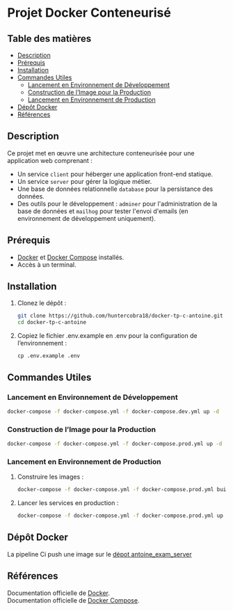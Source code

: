 # Projet Docker Conteneurisé

## Table des matières

-   [Description](#description)
-   [Prérequis](#prérequis)
-   [Installation](#installation)
-   [Commandes Utiles](#commandes-utiles)
    -   [Lancement en Environnement de Développement](#lancement-en-environnement-de-développement)
    -   [Construction de l’Image pour la Production](#construction-de-limage-pour-la-production)
    -   [Lancement en Environnement de Production](#lancement-en-environnement-de-production)
-   [Dépôt Docker](#dépôt-docker)
-   [Références](#références)

## Description

Ce projet met en œuvre une architecture conteneurisée pour une application web comprenant :

-   Un service `client` pour héberger une application front-end statique.
-   Un service `server` pour gérer la logique métier.
-   Une base de données relationnelle `database` pour la persistance des données.
-   Des outils pour le développement : `adminer` pour l'administration de la base de données et `mailhog` pour tester l'envoi d'emails (en environnement de développement uniquement).

## Prérequis

-   [Docker](https://www.docker.com/) et [Docker Compose](https://docs.docker.com/compose/) installés.
-   Accès à un terminal.

## Installation

1. Clonez le dépôt :

    ```bash
    git clone https://github.com/huntercobra18/docker-tp-c-antoine.git
    cd docker-tp-c-antoine
    ```

1. Copiez le fichier .env.example en .env pour la configuration de l’environnement :
    ```
    cp .env.example .env
    ```

## Commandes Utiles

### Lancement en Environnement de Développement

```bash
docker-compose -f docker-compose.yml -f docker-compose.dev.yml up -d
```

### Construction de l’Image pour la Production

```bash
docker-compose -f docker-compose.yml -f docker-compose.prod.yml up -d
```

### Lancement en Environnement de Production

1.  Construire les images :

    ```bash
    docker-compose -f docker-compose.yml -f docker-compose.prod.yml build
    ```

1.  Lancer les services en production :

    ```bash
    docker-compose -f docker-compose.yml -f docker-compose.prod.yml up
    ```

## Dépôt Docker

La pipeline Ci push une image sur le [dépot antoine_exam_server](https://hub.docker.com/r/acywip/antoine_exam_server/tags)

## Références

Documentation officielle de [Docker](https://docs.docker.com/).
\
Documentation officielle de [Docker Compose](https://docs.docker.com/compose/).
